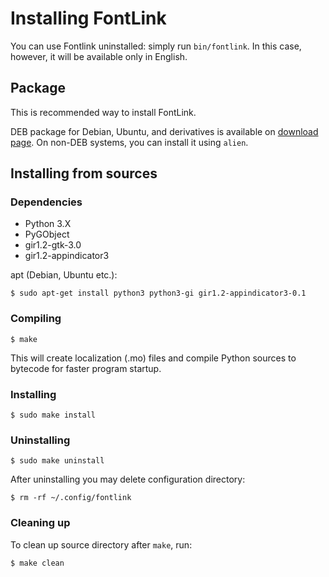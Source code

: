 # Installing FontLink

You can use Fontlink uninstalled: simply run `bin/fontlink`.
In this case, however, it will be available only in English.


## Package

This is recommended way to install FontLink.

DEB package for Debian, Ubuntu, and derivatives is available on
[download page](https://github.com/danpla/fontlink/releases).
On non-DEB systems, you can install it using `alien`.


## Installing from sources

### Dependencies

* Python 3.X
* PyGObject
* gir1.2-gtk-3.0
* gir1.2-appindicator3

apt (Debian, Ubuntu etc.):

    $ sudo apt-get install python3 python3-gi gir1.2-appindicator3-0.1


### Compiling

    $ make

This will create localization (.mo) files and compile Python sources
to bytecode for faster program startup.


### Installing

    $ sudo make install


### Uninstalling

    $ sudo make uninstall

After uninstalling you may delete configuration directory:

    $ rm -rf ~/.config/fontlink


### Cleaning up

  To clean up source directory after `make`, run:

    $ make clean
